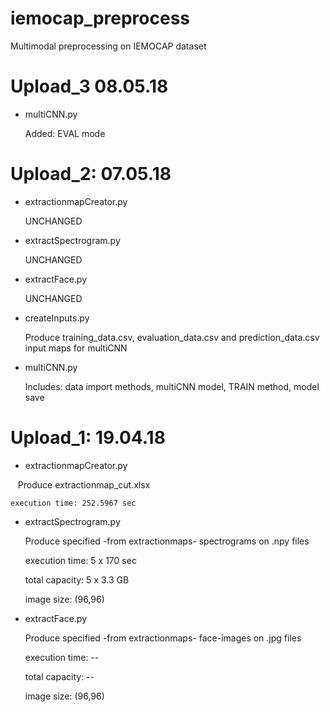 # iemocap_preprocess
Multimodal preprocessing on IEMOCAP dataset

# Upload_3 08.05.18

- multiCNN.py

    Added: EVAL mode

# Upload_2: 07.05.18

- extractionmapCreator.py

    UNCHANGED
    
- extractSpectrogram.py

    UNCHANGED
  
- extractFace.py

    UNCHANGED
    
- createInputs.py
    
    Produce training_data.csv, evaluation_data.csv and prediction_data.csv
    input maps for multiCNN
    
- multiCNN.py

    Includes: data import methods, multiCNN model, TRAIN method, model save

# Upload_1: 19.04.18

- extractionmapCreator.py 
    
    Produce extractionmap_cut.xlsx 
    
    execution time: 252.5967 sec
    
- extractSpectrogram.py

    Produce specified -from extractionmaps- spectrograms on .npy files
    
    execution time: 5 x 170 sec
    
    total capacity: 5 x 3.3 GB
    
    image size:     (96,96)
    
 - extractFace.py
 
    Produce specified -from extractionmaps- face-images on .jpg files
    
    execution time: --
    
    total capacity: --
    
    image size:     (96,96)
